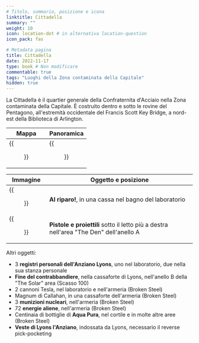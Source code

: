 ```yaml
---
# Titolo, sommario, posizione e icona
linktitle: Cittadella
summary: ""
weight: 10
icon: location-dot # in alternativa location-question
icon_pack: fas

# Metadata pagina
title: Cittadella
date: 2022-11-17
type: book # Non modificare
commentable: true
tags: "Luoghi della Zona contaminata della Capitale"
hidden: true
---
```


<div class="fo3">


La Cittadella è il quartier generale della Confraternita d'Acciaio nella Zona contaminata della Capitale. È costruito dentro e sotto le rovine del Pentagono, all'estremità occidentale del Francis Scott Key Bridge, a nord-est della Biblioteca di Arlington. 

| Mappa                     | Panoramica        |
| ------------------------- | ----------------- |
| {{<figure src="fo3/The_Citadel_loc.webp">}} | {{<figure src="fo3/Citadel.webp">}} |


| Immagine                              | Oggetto e posizione                                                                    |
| ------------------------------------- | -------------------------------------------------------------------------------------- |
| {{<figure src="fo3/Duck_and_Cover!_Citadel_lab.webp">}} | **Al riparo!**, in una cassa nel bagno del laboratorio                                 |
| {{<figure src="fo3/Guns_and_Bullets_Citadel.webp">}}    | **Pistole e proiettili** sotto il letto più a destra nell'area "The Den" dell'anello A |

<!--TODO: aggiorna immagini -->

Altri oggetti:
- 3 **registri personali dell'Anziano Lyons**, uno nel laboratorio, due nella sua stanza personale
- **Fine del contrabbandiere**, nella cassaforte di Lyons, nell'anello B della "The Solar" area (Scasso 100)
- 2 cannoni Tesla, nel laboratorio e nell'armeria (Broken Steel)
- Magnum di Callahan, in una cassaforte dell'armeria (Broken Steel)
- 3 **munizioni nucleari**, nell'armeria (Broken Steel)
- 72 **energie aliene**, nell'armeria (Broken Steel)
- Centinaia di bottiglie di **Aqua Pura**, nel cortile e in molte altre aree  (Broken Steel)
- **Veste di Lyons l'Anziano**, indossata da Lyons, necessario il reverse pick-pocketing

</div>


